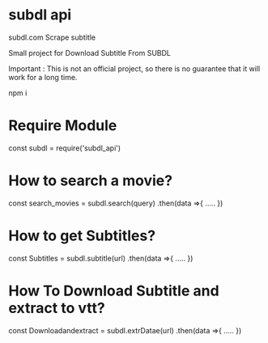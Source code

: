 # subdl api
subdl.com Scrape subtitle

Small project for Download Subtitle From SUBDL

Important : This is not an official project, so there is no guarantee that it will work for a long time.

npm i

# Require Module

const subdl = require('subdl_api')


# How to search a movie?

const search_movies =  subdl.search(query)
 .then(data =>{
    .....
})


# How to get Subtitles?

const Subtitles =  subdl.subtitle(url)
 .then(data =>{
    .....
})


# How To Download Subtitle and extract to vtt?

const Downloadandextract =  subdl.extrDatae(url)
 .then(data =>{
    .....
})



